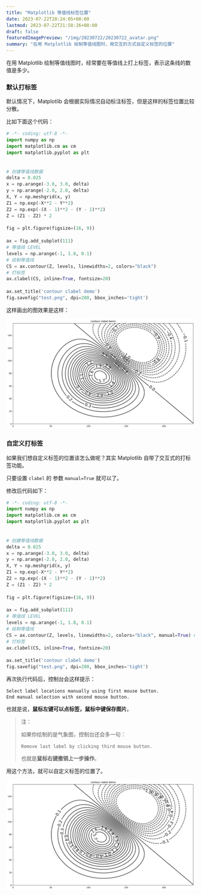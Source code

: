 ```yaml
---
title: "Matplotlib 等值线标签位置"
date: 2023-07-22T20:24:05+08:00
lastmod: 2023-07-22T21:58:26+08:00
draft: false
featuredImagePreview: "/img/20230722/20230722_avatar.png"
summary: "在用 Matplotlib 绘制等值线图时，用交互的方式自定义标签的位置"
---
```


在用 Matplotlib 绘制等值线图时，经常要在等值线上打上标签，表示这条线的数值是多少。


### 默认打标签

默认情况下，Matplotlib 会根据实际情况自动标注标签，但是这样的标签位置比较分散。

比如下面这个代码：

```python
# -*- coding: utf-8 -*-
import numpy as np
import matplotlib.cm as cm
import matplotlib.pyplot as plt


# 创建等值线数据
delta = 0.025
x = np.arange(-3.0, 3.0, delta)
y = np.arange(-2.0, 2.0, delta)
X, Y = np.meshgrid(x, y)
Z1 = np.exp(-X**2 - Y**2)
Z2 = np.exp(-(X - 1)**2 - (Y - 1)**2)
Z = (Z1 - Z2) * 2

fig = plt.figure(figsize=(16, 9))

ax = fig.add_subplot(111)
# 等值线 LEVEL
levels = np.arange(-1, 1.8, 0.1)
# 绘制等值线
CS = ax.contour(Z, levels, linewidths=2, colors="black")
# 打标签
ax.clabel(CS, inline=True, fontsize=20)

ax.set_title('contour clabel demo')
fig.savefig("test.png", dpi=200, bbox_inches='tight')
```

这样画出的图效果是这样：

![默认打点](/img/20230722/00.png)


### 自定义打标签

如果我们想自定义标签的位置该怎么做呢？其实 Matplotlib 自带了交互式的打标签功能。

只要设置 `clabel` 的 参数 `manual=True` 就可以了。

修改后代码如下：

```python
# -*- coding: utf-8 -*-
import numpy as np
import matplotlib.cm as cm
import matplotlib.pyplot as plt


# 创建等值线数据
delta = 0.025
x = np.arange(-3.0, 3.0, delta)
y = np.arange(-2.0, 2.0, delta)
X, Y = np.meshgrid(x, y)
Z1 = np.exp(-X**2 - Y**2)
Z2 = np.exp(-(X - 1)**2 - (Y - 1)**2)
Z = (Z1 - Z2) * 2

fig = plt.figure(figsize=(16, 9))

ax = fig.add_subplot(111)
# 等值线 LEVEL
levels = np.arange(-1, 1.8, 0.1)
# 绘制等值线
CS = ax.contour(Z, levels, linewidths=2, colors="black", manual=True) # 修改
# 打标签
ax.clabel(CS, inline=True, fontsize=20)

ax.set_title('contour clabel demo')
fig.savefig("test.png", dpi=200, bbox_inches='tight')
```

再次执行代码后，控制台会这样提示：

```
Select label locations manually using first mouse button.
End manual selection with second mouse button.
```

也就是说，**鼠标左键可以点标签，鼠标中键保存图片**。

> 注：
> 
> 如果你绘制的是气象图，控制台还会多一句：
> 
> ```
> Remove last label by clicking third mouse button.
> ```
> 
> 也就是**鼠标右键撤销上一步操作**。

用这个方法，就可以自定义标签的位置了。

![自定义打点](/img/20230722/01.png)


